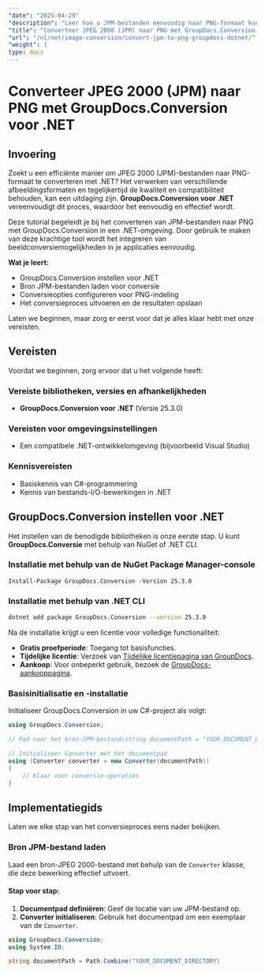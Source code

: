 ```yaml
---
"date": "2025-04-29"
"description": "Leer hoe u JPM-bestanden eenvoudig naar PNG-formaat kunt converteren met GroupDocs.Conversion voor .NET. Volg onze stapsgewijze handleiding en verbeter de beeldverwerkingsmogelijkheden van uw applicatie."
"title": "Converteer JPEG 2000 (JPM) naar PNG met GroupDocs.Conversion voor .NET"
"url": "/nl/net/image-conversion/convert-jpm-to-png-groupdocs-dotnet/"
"weight": 1
type: docs
---
```

# Converteer JPEG 2000 (JPM) naar PNG met GroupDocs.Conversion voor .NET

## Invoering

Zoekt u een efficiënte manier om JPEG 2000 (JPM)-bestanden naar PNG-formaat te converteren met .NET? Het verwerken van verschillende afbeeldingsformaten en tegelijkertijd de kwaliteit en compatibiliteit behouden, kan een uitdaging zijn. **GroupDocs.Conversion voor .NET** vereenvoudigt dit proces, waardoor het eenvoudig en effectief wordt.

Deze tutorial begeleidt je bij het converteren van JPM-bestanden naar PNG met GroupDocs.Conversion in een .NET-omgeving. Door gebruik te maken van deze krachtige tool wordt het integreren van beeldconversiemogelijkheden in je applicaties eenvoudig.

**Wat je leert:**
- GroupDocs.Conversion instellen voor .NET
- Bron JPM-bestanden laden voor conversie
- Conversieopties configureren voor PNG-indeling
- Het conversieproces uitvoeren en de resultaten opslaan

Laten we beginnen, maar zorg er eerst voor dat je alles klaar hebt met onze vereisten.

## Vereisten

Voordat we beginnen, zorg ervoor dat u het volgende heeft:

### Vereiste bibliotheken, versies en afhankelijkheden
- **GroupDocs.Conversion voor .NET** (Versie 25.3.0)

### Vereisten voor omgevingsinstellingen
- Een compatibele .NET-ontwikkelomgeving (bijvoorbeeld Visual Studio)

### Kennisvereisten
- Basiskennis van C#-programmering
- Kennis van bestands-I/O-bewerkingen in .NET

## GroupDocs.Conversion instellen voor .NET

Het instellen van de benodigde bibliotheken is onze eerste stap. U kunt **GroupDocs.Conversie** met behulp van NuGet of .NET CLI.

### Installatie met behulp van de NuGet Package Manager-console
```shell
Install-Package GroupDocs.Conversion -Version 25.3.0
```

### Installatie met behulp van .NET CLI
```bash
dotnet add package GroupDocs.Conversion --version 25.3.0
```

Na de installatie krijgt u een licentie voor volledige functionaliteit:
- **Gratis proefperiode**: Toegang tot basisfuncties.
- **Tijdelijke licentie**: Verzoek van [Tijdelijke licentiepagina van GroupDocs](https://purchase.groupdocs.com/temporary-license/).
- **Aankoop**: Voor onbeperkt gebruik, bezoek de [GroupDocs-aankooppagina](https://purchase.groupdocs.com/buy).

### Basisinitialisatie en -installatie

Initialiseer GroupDocs.Conversion in uw C#-project als volgt:

```csharp
using GroupDocs.Conversion;

// Pad naar het bron-JPM-bestand\string documentPath = "YOUR_DOCUMENT_DIRECTORY/sample.jpm";

// Initialiseer Converter met het documentpad
using (Converter converter = new Converter(documentPath))
{
    // Klaar voor conversie-operaties
}
```

## Implementatiegids

Laten we elke stap van het conversieproces eens nader bekijken.

### Bron JPM-bestand laden

Laad een bron-JPEG 2000-bestand met behulp van de `Converter` klasse, die deze bewerking effectief uitvoert.

#### Stap voor stap:
1. **Documentpad definiëren**: Geef de locatie van uw JPM-bestand op.
2. **Converter initialiseren**: Gebruik het documentpad om een exemplaar van de `Converter`.

```csharp
using GroupDocs.Conversion;
using System.IO;

string documentPath = Path.Combine("YOUR_DOCUMENT_DIRECTORY\